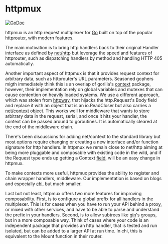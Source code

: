 # httpmux

[![GoDoc](https://godoc.org/github.com/go-web/httpmux?status.svg)](http://godoc.org/github.com/go-web/httpmux)

httpmux is an http request multiplexer for [Go](https://golang.org) built
on top of the popular [httprouter](https://github.com/julienschmidt/httprouter),
with modern features.

The main motivation is to bring http handlers back to their original
Handler interface as defined by [net/http](https://golang.org/pkg/net/http/)
but leverage the speed and features of httprouter, such as dispatching
handlers by method and handling HTTP 405 automatically.

Another important aspect of httpmux is that it provides request context
for arbitrary data, such as httprouter's URL parameters. Seasoned gophers
migth immediately think this is an overlap of gorilla's
[context](https://github.com/gorilla/context) package, however, their
implementation rely on global variables and mutexes that can cause
contention on heavily loaded systems. We use a different approach, which
was stolen from [httpway](https://github.com/corneldamian/httpway), that
hijacks the http.Request's Body field and replace it with an object that
is an io.ReadCloser but also carries a [net/context](https://godoc.org/golang.org/x/net/context)
object. This works well for middleware that wants to store arbitrary
data in the request, serial, and once it hits your handler, the context
can be passed around to goroutines. It is automatically cleared at the
end of the middleware chain.

There's been discussions for adding net/context to the standard library
but most options require changing or creating a new interface and/or
function signature for http handlers. In httpmux we remain close to
net/http aiming at being more pluggable and composable with existing
code in the wild, and if the Request type ends up getting a Context
[field](https://github.com/golang/go/issues/14660), will be an easy
change in httpmux.

To make contexts more useful, httpmux provides the ability to register and
chain wrapper handlers, middleware. Our implementation is based on blogs
and especially [chi](https://github.com/pressly/chi), but much smaller.

Last but not least, httpmux offers two more features for improving
composability. First, is to configure a global prefix for all handlers
in the multiplexer. This is for cases when you have to run your API
behind a proxy, or mixed with other services, and have to be able to
parse and understand the prefix in your handlers. Second, is to allow
subtrees like [gin](https://github.com/gin-gonic/gin)'s groups, but
in a more composable way. Think of cases where your code is an independent
package that provides an http handler, that is tested and run isolated,
but can be added to a larger API at run time. In chi, this is equivalent
to the Mount function in their router.
